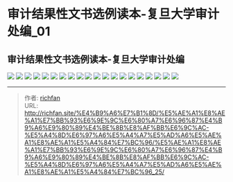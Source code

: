 # 审计结果性文书选例读本-复旦大学审计处编_01

## 审计结果性文书选例读本-复旦大学审计处编

![](https://img.richfan.site/book/审计结果性文书选例读本-复旦大学审计处编/审计结果性文书选例读本-复旦大学审计处编(OCR)_页面_481.jpg)
![](https://img.richfan.site/book/审计结果性文书选例读本-复旦大学审计处编/审计结果性文书选例读本-复旦大学审计处编(OCR)_页面_482.jpg)
![](https://img.richfan.site/book/审计结果性文书选例读本-复旦大学审计处编/审计结果性文书选例读本-复旦大学审计处编(OCR)_页面_483.jpg)
![](https://img.richfan.site/book/审计结果性文书选例读本-复旦大学审计处编/审计结果性文书选例读本-复旦大学审计处编(OCR)_页面_484.jpg)
![](https://img.richfan.site/book/审计结果性文书选例读本-复旦大学审计处编/审计结果性文书选例读本-复旦大学审计处编(OCR)_页面_485.jpg)
![](https://img.richfan.site/book/审计结果性文书选例读本-复旦大学审计处编/审计结果性文书选例读本-复旦大学审计处编(OCR)_页面_486.jpg)
![](https://img.richfan.site/book/审计结果性文书选例读本-复旦大学审计处编/审计结果性文书选例读本-复旦大学审计处编(OCR)_页面_487.jpg)
![](https://img.richfan.site/book/审计结果性文书选例读本-复旦大学审计处编/审计结果性文书选例读本-复旦大学审计处编(OCR)_页面_488.jpg)
![](https://img.richfan.site/book/审计结果性文书选例读本-复旦大学审计处编/审计结果性文书选例读本-复旦大学审计处编(OCR)_页面_489.jpg)
![](https://img.richfan.site/book/审计结果性文书选例读本-复旦大学审计处编/审计结果性文书选例读本-复旦大学审计处编(OCR)_页面_490.jpg)
![](https://img.richfan.site/book/审计结果性文书选例读本-复旦大学审计处编/审计结果性文书选例读本-复旦大学审计处编(OCR)_页面_491.jpg)
![](https://img.richfan.site/book/审计结果性文书选例读本-复旦大学审计处编/审计结果性文书选例读本-复旦大学审计处编(OCR)_页面_492.jpg)
![](https://img.richfan.site/book/审计结果性文书选例读本-复旦大学审计处编/审计结果性文书选例读本-复旦大学审计处编(OCR)_页面_493.jpg)
![](https://img.richfan.site/book/审计结果性文书选例读本-复旦大学审计处编/审计结果性文书选例读本-复旦大学审计处编(OCR)_页面_494.jpg)
![](https://img.richfan.site/book/审计结果性文书选例读本-复旦大学审计处编/审计结果性文书选例读本-复旦大学审计处编(OCR)_页面_495.jpg)
![](https://img.richfan.site/book/审计结果性文书选例读本-复旦大学审计处编/审计结果性文书选例读本-复旦大学审计处编(OCR)_页面_496.jpg)
![](https://img.richfan.site/book/审计结果性文书选例读本-复旦大学审计处编/审计结果性文书选例读本-复旦大学审计处编(OCR)_页面_497.jpg)
![](https://img.richfan.site/book/审计结果性文书选例读本-复旦大学审计处编/审计结果性文书选例读本-复旦大学审计处编(OCR)_页面_498.jpg)
![](https://img.richfan.site/book/审计结果性文书选例读本-复旦大学审计处编/审计结果性文书选例读本-复旦大学审计处编(OCR)_页面_499.jpg)
![](https://img.richfan.site/book/审计结果性文书选例读本-复旦大学审计处编/审计结果性文书选例读本-复旦大学审计处编(OCR)_页面_500.jpg)

---

> 作者: [richfan](https://richfan.site/)  
> URL: http://richfan.site/%E4%B9%A6%E7%B1%8D/%E5%AE%A1%E8%AE%A1%E7%BB%93%E6%9E%9C%E6%80%A7%E6%96%87%E4%B9%A6%E9%80%89%E4%BE%8B%E8%AF%BB%E6%9C%AC-%E5%A4%8D%E6%97%A6%E5%A4%A7%E5%AD%A6%E5%AE%A1%E8%AE%A1%E5%A4%84%E7%BC%96/%E5%AE%A1%E8%AE%A1%E7%BB%93%E6%9E%9C%E6%80%A7%E6%96%87%E4%B9%A6%E9%80%89%E4%BE%8B%E8%AF%BB%E6%9C%AC-%E5%A4%8D%E6%97%A6%E5%A4%A7%E5%AD%A6%E5%AE%A1%E8%AE%A1%E5%A4%84%E7%BC%96_25/  

